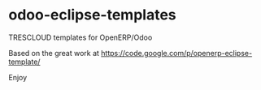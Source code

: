 odoo-eclipse-templates
======================

TRESCLOUD templates for OpenERP/Odoo

Based on the great work at 
https://code.google.com/p/openerp-eclipse-template/

Enjoy
